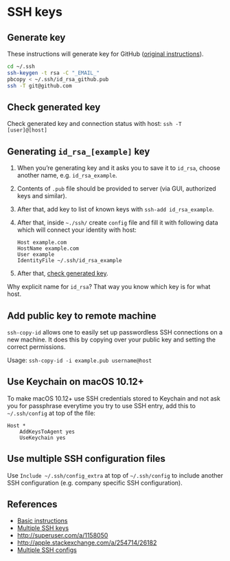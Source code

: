 # SSH keys

## Generate key

These instructions will generate key for GitHub ([original instructions](https://help.github.com/articles/generating-ssh-keys/#platform-mac)).

```sh
cd ~/.ssh
ssh-keygen -t rsa -C "_EMAIL_"
pbcopy < ~/.ssh/id_rsa_github.pub
ssh -T git@github.com
```

## Check generated key

Check generated key and connection status with host: `ssh -T [user]@[host]`

## Generating `id_rsa_[example]` key

1. When you’re generating key and it asks you to save it to `id_rsa`, choose another name, e.g. `id_rsa_example`.
1. Contents of `.pub` file should be provided to server (via GUI, authorized keys and similar).
1. After that, add key to list of known keys with `ssh-add id_rsa_example`.
1. After that, inside `~./ssh/` create `config` file and fill it with following data which will connect your identity with host:

	```
	Host example.com
	HostName example.com
	User example
	IdentityFile ~/.ssh/id_rsa_example
	```

1. After that, [check generated key](#check-generated-key).

Why explicit name for `id_rsa`? That way you know which key is for what host.

## Add public key to remote machine

`ssh-copy-id` allows one to easily set up passwordless SSH connections on a new machine. It does this by copying over your public key and setting the correct permissions.

Usage: `ssh-copy-id -i example.pub username@host`

## Use Keychain on macOS 10.12+

To make macOS 10.12+ use SSH credentials stored to Keychain and not ask you for passphrase everytime you try to use SSH entry, add this to `~/.ssh/config` at top of the file:

```
Host *
	AddKeysToAgent yes
	UseKeychain yes
```

## Use multiple SSH configuration files

Use `Include ~/.ssh/config_extra` at top of `~/.ssh/config` to include another SSH configuration (e.g. company specific SSH configuration).

## References

* [Basic instructions](http://net.tutsplus.com/tutorials/tools-and-tips/how-to-work-with-github-and-multiple-accounts/)
* [Multiple SSH keys](http://dbushell.com/2013/01/27/multiple-accounts-and-ssh-keys/)
* http://superuser.com/a/1158050
* http://apple.stackexchange.com/a/254714/26182
* [Multiple SSH configs](https://superuser.com/a/1142813)
